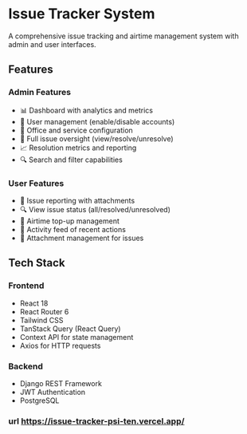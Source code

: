 # Issue Tracker System
A comprehensive issue tracking and airtime management system with admin and user interfaces.

## Features

### Admin Features
- 📊 Dashboard with analytics and metrics
- 👥 User management (enable/disable accounts)
- 🏢 Office and service configuration
- 🎫 Full issue oversight (view/resolve/unresolve)
- 📈 Resolution metrics and reporting
- 🔍 Search and filter capabilities

### User Features
- 🐛 Issue reporting with attachments
- 🔍 View issue status (all/resolved/unresolved)
- 📱 Airtime top-up management
- 📅 Activity feed of recent actions
- 📂 Attachment management for issues

## Tech Stack

### Frontend
- React 18
- React Router 6
- Tailwind CSS
- TanStack Query (React Query)
- Context API for state management
- Axios for HTTP requests

### Backend
- Django REST Framework
- JWT Authentication
- PostgreSQL


### url https://issue-tracker-psi-ten.vercel.app/
